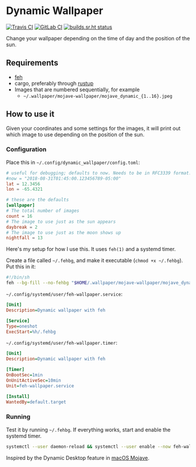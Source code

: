 # Dynamic Wallpaper

[![Travis CI](https://travis-ci.com/mklein994/dynamic_wallpaper.svg?branch=master)](https://travis-ci.com/mklein994/dynamic_wallpaper)
[![GitLab CI](https://gitlab.com/mklein994/dynamic_wallpaper/badges/master/pipeline.svg)](https://gitlab.com/mklein994/dynamic_wallpaper/commits/master)
[![builds.sr.ht status](https://builds.sr.ht/~mklein.svg?search=dynamic_wallpaper)](https://builds.sr.ht/~mklein?search=dynamic_wallpaper)

Change your wallpaper depending on the time of day and the position of the sun.

## Requirements

- [feh](https://feh.finalrewind.org/)
- cargo, preferably through [rustup](https://rustup.rs)
- Images that are numbered sequentially, for example
  - `~/.wallpaper/mojave-wallpaper/mojave_dynamic_{1..16}.jpeg`

## How to use it

Given your coordinates and some settings for the images, it will print out which image to use depending on the position of the sun.

### Configuration

Place this in `~/.config/dynamic_wallpaper/config.toml`:

```toml
# useful for debugging; defaults to now. Needs to be in RFC3339 format.
#now = "2018-08-31T01:45:00.123456789-05:00"
lat = 12.3456
lon = -65.4321

# these are the defaults
[wallpaper]
# The total number of images
count = 16
# The image to use just as the sun appears
daybreak = 2
# The image to use just as the moon shows up
nightfall = 13
```

Here's my setup for how I use this. It uses `feh(1)` and a systemd timer.

Create a file called `~/.fehbg`, and make it executable (`chmod +x ~/.fehbg`). Put this in it:

```sh
#!/bin/sh
feh --bg-fill --no-fehbg "$HOME/.wallpaper/mojave-wallpaper/mojave_dynamic_$(~/.cargo/bin/dynamic_wallpaper).jpeg"
```

`~/.config/systemd/user/feh-wallpaper.service`:

```ini
[Unit]
Description=Dynamic wallpaper with feh

[Service]
Type=oneshot
ExecStart=%h/.fehbg
```

`~/.config/systemd/user/feh-wallpaper.timer`:

```ini
[Unit]
Description=Dynamic wallpaper with feh

[Timer]
OnBootSec=1min
OnUnitActiveSec=10min
Unit=feh-wallpaper.service

[Install]
WantedBy=default.target
```

### Running

Test it by running `~/.fehbg`. If everything works, start and enable the systemd timer.

```sh
systemctl --user daemon-reload && systemctl --user enable --now feh-wallpaper.timer
```

Inspired by the Dynamic Desktop feature in [macOS Mojave](https://www.apple.com/macos/mojave/).
